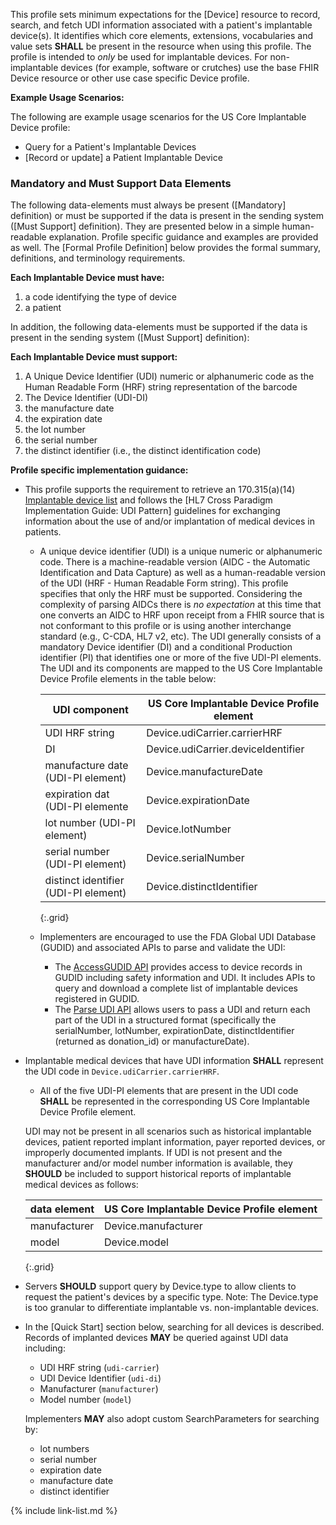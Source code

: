 
﻿This profile sets minimum expectations for the [Device] resource to record, search, and fetch UDI information associated with a patient's implantable device(s). It identifies which core elements, extensions, vocabularies and value sets **SHALL** be present in the resource when using this profile.  The profile is intended to *only* be used for implantable devices.  For non-implantable devices (for example, software or crutches) use the base FHIR Device resource or other use case specific Device profile.


**Example Usage Scenarios:**

The following are example usage scenarios for the US Core Implantable Device profile:

-   Query for a Patient's Implantable Devices
-  [Record or update]  a Patient Implantable Device

### Mandatory and Must Support Data Elements

The following data-elements must always be present ([Mandatory] definition) or must be supported if the data is present in the sending system ([Must Support] definition). They are presented below in a simple human-readable explanation.  Profile specific guidance and examples are provided as well.  The [Formal Profile Definition] below provides the  formal summary, definitions, and  terminology requirements.

**Each Implantable Device must have:**

1.  a code identifying the type of device
1.  a patient

In addition, the following data-elements must be supported if the data is present in the sending system ([Must Support] definition):

**Each Implantable Device must support:**

1. A Unique Device Identifier (UDI) numeric or alphanumeric code as the Human Readable Form (HRF) string representation of the barcode
1. The Device Identifier (UDI-DI)
1. the manufacture date
1. the expiration date
1. the lot number
1. the serial number
1. the distinct identifier (i.e., the distinct identification code)

**Profile specific implementation guidance:**

- This profile supports the requirement to retrieve an 170.315(a)(14) [Implantable device list](https://www.healthit.gov/test-method/implantable-device-list) and follows the [HL7 Cross Paradigm Implementation Guide: UDI Pattern] guidelines for exchanging information about the use of and/or implantation of medical devices in patients.
  - A unique device identifier (UDI) is a unique numeric or alphanumeric code. There is a machine-readable version (AIDC - the Automatic Identification and Data Capture) as well as a human-readable version of the UDI (HRF - Human Readable Form string). This profile specifies that only the HRF must be supported. Considering the complexity of parsing AIDCs there is *no expectation* at this time that one converts an AIDC to HRF upon receipt from a FHIR source that is not conformant to this profile or is using another interchange standard (e.g., C-CDA, HL7 v2, etc). The UDI generally consists of a mandatory Device identifier (DI) and a conditional Production identifier (PI) that identifies one or more of the five UDI-PI elements.  The UDI and its components are mapped to the US Core Implantable Device Profile elements in the table below:

    |UDI component|US Core Implantable Device Profile element|
    |---|---|
    |UDI HRF string|Device.udiCarrier.carrierHRF|
    |DI|Device.udiCarrier.deviceIdentifier|
    |manufacture date (UDI-PI element)|Device.manufactureDate|
    |expiration dat (UDI-PI elemente|Device.expirationDate|
    |lot number (UDI-PI element)|Device.lotNumber|
    |serial number (UDI-PI element)|Device.serialNumber|
    |distinct identifier (UDI-PI element)|Device.distinctIdentifier|
    {:.grid}

  -  Implementers are encouraged to use the FDA Global UDI Database (GUDID) and associated APIs to parse and validate the UDI:
      - The [AccessGUDID API](https://www.fda.gov/medical-devices/global-unique-device-identification-database-gudid/accessgudid-public) provides access to device records in GUDID including safety information and UDI. It includes APIs to query and download a complete list of implantable devices registered in GUDID.
      - The [Parse UDI API](https://accessgudid.nlm.nih.gov/resources/developers/parse_udi_api) allows users to pass a UDI and return each part of the UDI in a structured format (specifically the serialNumber, lotNumber, expirationDate, distinctIdentifier (returned as donation_id) or manufactureDate).

- Implantable medical devices that have UDI information **SHALL** represent the UDI code in `Device.udiCarrier.carrierHRF`.
   - All of the five UDI-PI elements that are present in the UDI code **SHALL** be represented in the corresponding US Core Implantable Device Profile element.

   UDI may not be present in all scenarios such as historical implantable devices, patient reported implant information, payer reported devices, or improperly documented implants. If UDI is not present and the manufacturer and/or model number information is available, they **SHOULD** be included to support historical reports of implantable medical devices as follows:

   |data element|US Core Implantable Device Profile element|
   |---|---|
   |manufacturer|Device.manufacturer|
   |model|Device.model|
   {:.grid}

- Servers **SHOULD** support query by Device.type to allow clients to request the patient's devices by a specific type. Note: The Device.type is too granular to differentiate implantable vs. non-implantable devices.  
- In the [Quick Start] section below, searching for all devices is described. Records of implanted devices **MAY** be queried against UDI data including:

    - UDI HRF string (`udi-carrier`)
    - UDI Device Identifier (`udi-di`)
    - Manufacturer (`manufacturer`)
    - Model number (`model`)

  Implementers **MAY** also adopt custom SearchParameters for searching by:

    - lot numbers
    - serial number
    - expiration date
    - manufacture date
    - distinct identifier

{% include link-list.md %}
